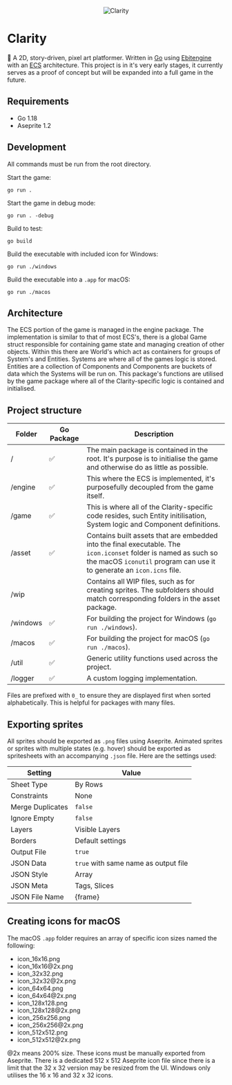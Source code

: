 <p align="center">
    <img alt="Clarity" src="https://raw.githubusercontent.com/leviceccato/clarity/main/asset/sprite/banner.png">
</p>

# Clarity

🌿 A 2D, story-driven, pixel art platformer. Written in [Go](https://golang.org) using [Ebitengine](https://ebiten.org) with an [ECS](https://en.wikipedia.org/wiki/Entity_component_system) architecture. This project is in it's very early stages, it currently serves as a proof of concept but will be expanded into a full game in the future.

## Requirements

- Go 1.18
- Aseprite 1.2

## Development

All commands must be run from the root directory.

Start the game:
```
go run .
```

Start the game in debug mode:
```
go run . -debug
```

Build to test:
```
go build
```

Build the executable with included icon for Windows:
```
go run ./windows
```

Build the executable into a `.app` for macOS:
```
go run ./macos
```

## Architecture

The ECS portion of the game is managed in the engine package. The implementation is similar to that of most ECS's, there is a global Game struct responsible for containing game state and managing creation of other objects. Within this there are World's which act as containers for groups of System's and Entities. Systems are where all of the games logic is stored. Entities are a collection of Components and Components are buckets of data which the Systems will be run on. This package's functions are utilised by the game package where all of the Clarity-specific logic is contained and initialised.

## Project structure

Folder | Go Package | Description
--- | --- | ---
/ | ✅ | The main package is contained in the root. It's purpose is to initialise the game and otherwise do as little as possible.
/engine | ✅ | This where the ECS is implemented, it's purposefully decoupled from the game itself.
/game | ✅ | This is where all of the Clarity-specific code resides, such Entity initilisation, System logic and Component definitions.
/asset | ✅ | Contains built assets that are embedded into the final executable. The `icon.iconset` folder is named as such so the macOS `iconutil` program can use it to generate an `icon.icns` file.
/wip | | Contains all WIP files, such as for creating sprites. The subfolders should match corresponding folders in the asset package.
/windows | ✅ | For building the project for Windows (`go run ./windows`).
/macos | ✅ | For building the project for macOS (`go run ./macos`).
/util | ✅ | Generic utility functions used across the project.
/logger | ✅ | A custom logging implementation.

Files are prefixed with `0_` to ensure they are displayed first when sorted alphabetically. This is helpful for packages with many files.

## Exporting sprites

All sprites should be exported as `.png` files using Aseprite. Animated sprites or sprites with multiple states (e.g. hover) should be exported as spritesheets with an accompanying `.json` file. Here are the settings used:

Setting | Value
--- | ---
Sheet Type | By Rows
Constraints | None
Merge Duplicates | `false`
Ignore Empty | `false`
Layers | Visible Layers
Borders | Default settings
Output File | `true`
JSON Data | `true` with same name as output file
JSON Style | Array
JSON Meta | Tags, Slices
JSON File Name | {frame}

## Creating icons for macOS

The macOS `.app` folder requires an array of specific icon sizes named the following:

- icon_16x16.png
- icon_16x16<span>@</span>2x.png
- icon_32x32.png
- icon_32x32<span>@</span>2x.png
- icon_64x64.png
- icon_64x64<span>@</span>2x.png
- icon_128x128.png
- icon_128x128<span>@</span>2x.png
- icon_256x256.png
- icon_256x256<span>@</span>2x.png
- icon_512x512.png
- icon_512x512<span>@</span>2x.png

@2x means 200% size. These icons must be manually exported from Aseprite. There is a dedicated 512 x 512 Aseprite icon file since there is a limit that the 32 x 32 version may be resized from the UI. Windows only utilises the 16 x 16 and 32 x 32 icons.
